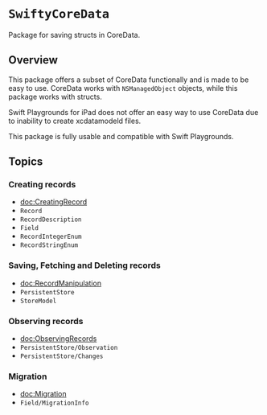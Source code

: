 # ``SwiftyCoreData``

Package for saving structs in CoreData.

## Overview

This package offers a subset of CoreData functionally and is made to be easy to use.
CoreData works with `NSManagedObject` objects, while this package works with structs.

Swift Playgrounds for iPad does not offer an easy way to use CoreData due to inability to create xcdatamodeld files.

This package is fully usable and compatible with Swift Playgrounds.

## Topics

### Creating records

- <doc:CreatingRecord>
- ``Record``
- ``RecordDescription``
- ``Field``
- ``RecordIntegerEnum``
- ``RecordStringEnum``

### Saving, Fetching and Deleting records

- <doc:RecordManipulation>
- ``PersistentStore``
- ``StoreModel``

### Observing records

- <doc:ObservingRecords>
- ``PersistentStore/Observation``
- ``PersistentStore/Changes``

### Migration

- <doc:Migration>
- ``Field/MigrationInfo``
